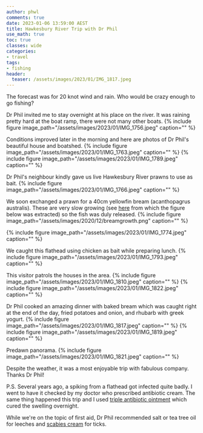 ```yaml
---
author: phwl
comments: true
date: 2023-01-06 13:59:00 AEST
title: Hawkesbury River Trip with Dr Phil
use_math: true
toc: true
classes: wide
categories:
- travel
tags:
- fishing
header:
  teaser: /assets/images/2023/01/IMG_1817.jpeg
---
```

The forecast was for 20 knot wind and rain. Who would be crazy enough to
go fishing? 

Dr Phil invited me to stay overnight at his place on the river.
It was raining pretty hard at the boat ramp, there were not many other boats.
{% include figure image_path="/assets/images/2023/01/IMG_1756.jpeg" caption="" %}

Conditions improved later in the morning and here are photos of Dr Phil's beautiful house and boatshed.
{% include figure image_path="/assets/images/2023/01/IMG_1763.jpeg" caption="" %}
{% include figure image_path="/assets/images/2023/01/IMG_1789.jpeg" caption="" %}

Dr Phil's neighbour kindly gave us live Hawkesbury River prawns to use as bait.
{% include figure image_path="/assets/images/2023/01/IMG_1766.jpeg" caption="" %}

We soon exchanged a prawn for a 40cm 
yellowfin bream (acanthopagrus australis). These are very slow growing
(see [here](/assets/images/2020/12/Yellowfin-Bream.pdf) from which the figure below was extracted) so
the fish was duly released.
{% include figure image_path="/assets/images/2020/12/breamgrowth.png" caption="" %}

{% include figure image_path="/assets/images/2023/01/IMG_1774.jpeg" caption="" %}

We caught this flathead using chicken as bait while preparing lunch.
{% include figure image_path="/assets/images/2023/01/IMG_1793.jpeg" caption="" %}

This visitor patrols the houses in the area.
{% include figure image_path="/assets/images/2023/01/IMG_1810.jpeg" caption="" %}
{% include figure image_path="/assets/images/2023/01/IMG_1822.jpeg" caption="" %}

Dr Phil cooked an amazing dinner with baked bream which was caught right at the end of the day, fried potatoes and onion, and rhubarb with greek yogurt.
{% include figure image_path="/assets/images/2023/01/IMG_1817.jpeg" caption="" %}
{% include figure image_path="/assets/images/2023/01/IMG_1819.jpeg" caption="" %}

Predawn panorama.
{% include figure image_path="/assets/images/2023/01/IMG_1821.jpeg" caption="" %}

Despite the weather, it was a most enjoyable trip with fabulous company. Thanks Dr Phil!

P.S. Several years ago, a spiking from a flathead got infected quite badly. I went to have it checked by my doctor who prescribed antibiotic cream. The same thing happened this trip and I used [triple antibiotic ointment](https://en.wilsonhk.com/product-page/%E7%BE%8E%E5%9C%8B%E5%82%B2%E4%BB%95-%E7%89%B9%E6%95%88%E5%BC%B7%E5%8A%9B%E8%A4%87%E6%96%B9%E6%8A%97%E8%8F%8C%E6%B6%88%E7%82%8E%E8%BB%9F%E8%86%8F-1) which cured the swelling overnight. 

While we're on the topic of first aid, Dr Phil recommended salt or tea tree oil for leeches and [scabies cream](https://www.chemistwarehouse.com.au/buy/10006/Lyclear-Scabies-Cream-30g) for ticks.
